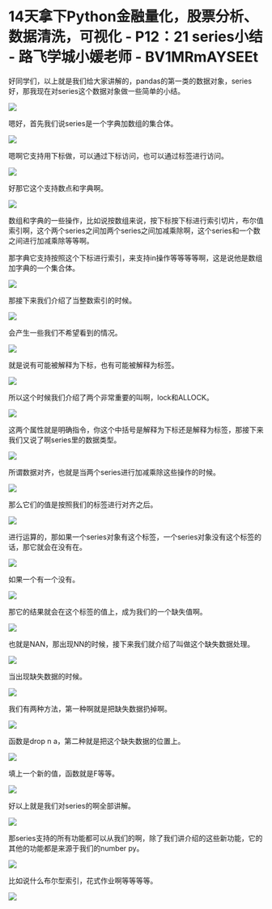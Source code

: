 # 14天拿下Python金融量化，股票分析、数据清洗，可视化 - P12：21 series小结 - 路飞学城小媛老师 - BV1MRmAYSEEt

好同学们，以上就是我们给大家讲解的，pandas的第一类的数据对象，series好，那我现在对series这个数据对象做一些简单的小结。



![](img/5af5c4771c677d1bd4ad8d6e698bb865_1.png)

嗯好，首先我们说series是一个字典加数组的集合体。

![](img/5af5c4771c677d1bd4ad8d6e698bb865_3.png)

嗯啊它支持用下标做，可以通过下标访问，也可以通过标签进行访问。

![](img/5af5c4771c677d1bd4ad8d6e698bb865_5.png)

好那它这个支持数点和字典啊。

![](img/5af5c4771c677d1bd4ad8d6e698bb865_7.png)

数组和字典的一些操作，比如说按数组来说，按下标按下标进行索引切片，布尔值索引啊，这个两个series之间加两个series之间加减乘除啊，这个series和一个数之间进行加减乘除等等啊。

那字典它支持按照这个下标进行索引，来支持in操作等等等等啊，这是说他是数组加字典的一个集合体。

![](img/5af5c4771c677d1bd4ad8d6e698bb865_9.png)

那接下来我们介绍了当整数索引的时候。

![](img/5af5c4771c677d1bd4ad8d6e698bb865_11.png)

会产生一些我们不希望看到的情况。

![](img/5af5c4771c677d1bd4ad8d6e698bb865_13.png)

就是说有可能被解释为下标，也有可能被解释为标签。

![](img/5af5c4771c677d1bd4ad8d6e698bb865_15.png)

所以这个时候我们介绍了两个非常重要的叫啊，lock和ALLOCK。

![](img/5af5c4771c677d1bd4ad8d6e698bb865_17.png)

这两个属性就是明确指令，你这个中括号是解释为下标还是解释为标签，那接下来我们又说了啊series里的数据类型。



![](img/5af5c4771c677d1bd4ad8d6e698bb865_19.png)

所谓数据对齐，也就是当两个series进行加减乘除这些操作的时候。

![](img/5af5c4771c677d1bd4ad8d6e698bb865_21.png)

那么它们的值是按照我们的标签进行对齐之后。

![](img/5af5c4771c677d1bd4ad8d6e698bb865_23.png)

进行运算的，那如果一个series对象有这个标签，一个series对象没有这个标签的话，那它就会在没有在。



![](img/5af5c4771c677d1bd4ad8d6e698bb865_25.png)

如果一个有一个没有。

![](img/5af5c4771c677d1bd4ad8d6e698bb865_27.png)

那它的结果就会在这个标签的值上，成为我们的一个缺失值啊。

![](img/5af5c4771c677d1bd4ad8d6e698bb865_29.png)

也就是NAN，那出现NN的时候，接下来我们就介绍了叫做这个缺失数据处理。

![](img/5af5c4771c677d1bd4ad8d6e698bb865_31.png)

当出现缺失数据的时候。

![](img/5af5c4771c677d1bd4ad8d6e698bb865_33.png)

我们有两种方法，第一种啊就是把缺失数据扔掉啊。

![](img/5af5c4771c677d1bd4ad8d6e698bb865_35.png)

函数是drop n a，第二种就是把这个缺失数据的位置上。

![](img/5af5c4771c677d1bd4ad8d6e698bb865_37.png)

填上一个新的值，函数就是F等等。

![](img/5af5c4771c677d1bd4ad8d6e698bb865_39.png)

好以上就是我们对series的啊全部讲解。

![](img/5af5c4771c677d1bd4ad8d6e698bb865_41.png)

那series支持的所有功能都可以从我们的啊，除了我们讲介绍的这些新功能，它的其他的功能都是来源于我们的number py。



![](img/5af5c4771c677d1bd4ad8d6e698bb865_43.png)

比如说什么布尔型索引，花式作业啊等等等等。

![](img/5af5c4771c677d1bd4ad8d6e698bb865_45.png)